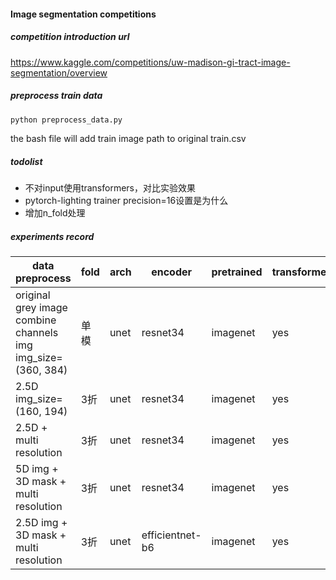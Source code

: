 #### Image segmentation competitions

##### competition introduction url

https://www.kaggle.com/competitions/uw-madison-gi-tract-image-segmentation/overview

##### preprocess train data

```bash
python preprocess_data.py
``` 

the bash file will add train image path to original train.csv

##### todolist

- 不对input使用transformers，对比实验效果
- pytorch-lighting trainer precision=16设置是为什么
- 增加n_fold处理

##### experiments record

| data preprocess                                              | fold | arch | encoder  | pretrained | transformers | loss function              | valid loss | submit score |
|--------------------------------------------------------------|------|------|----------|------------|--------------|----------------------------|------------|--------------|
| original grey image combine channels img img_size=(360, 384) | 单模   |unet             | resnet34 | imagenet   | yes          | 0.5BSELoss + 0.5TverskyLoss | 0.11649    | 0.834        |
| 2.5D img_size=(160, 194)                                     | 3折   |unet             | resnet34 | imagenet   | yes          | 0.5BSELoss + 0.5TverskyLoss | 0.13349    | 0.762        |
| 2.5D + multi resolution                                      | 3折   |unet             | resnet34 | imagenet   | yes          | 0.5BSELoss + 0.5TverskyLoss | 0.09906    | 0.857        |
| 5D img + 3D mask + multi resolution                          | 3折   |unet             | resnet34 | imagenet   | yes          | 0.5BSELoss + 0.5TverskyLoss | 0.10       | 0.853        |
| 2.5D img + 3D mask + multi resolution                        | 3折   |unet             | efficientnet-b6 | imagenet   | yes          | 0.5BSELoss + 0.5TverskyLoss |       |       |

